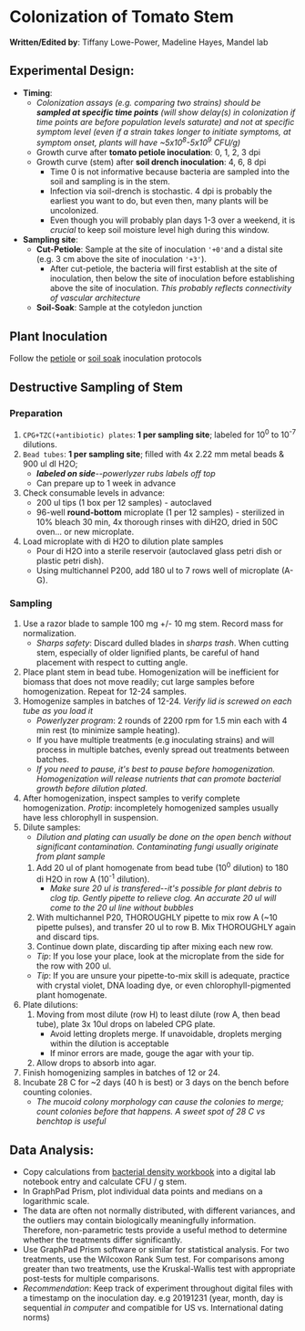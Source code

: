 # Colonization of Tomato Stem

**Written/Edited by**: Tiffany Lowe-Power, Madeline Hayes, Mandel lab

## Experimental Design:

* **Timing**:
    * *Colonization assays (e.g. comparing two strains) should be **sampled at specific time points** (will show delay(s) in colonization if time points are before population levels saturate) and not at specific symptom level (even if a strain takes longer to initiate symptoms, at symptom onset, plants will have ~5x10<sup>8</sup>-5x10<sup>9</sup> CFU/g)*
    * Growth curve after **tomato petiole inoculation**: 0, 1, 2, 3 dpi
    * Growth curve (stem) after **soil drench inoculation**: 4, 6, 8 dpi
        * Time 0 is not informative because bacteria are sampled into the soil and sampling is in the stem. 
        * Infection via soil-drench is stochastic. 4 dpi is probably the earliest you want to do, but even then, many plants will be uncolonized. 
        * Even though you will probably plan days 1-3 over a weekend, it is *crucial* to keep soil moisture level high during this window.
* **Sampling site**:
    * **Cut-Petiole**: Sample at the site of inoculation `'+0'`and a distal site (e.g. 3 cm above the site of inoculation `'+3'`).
        * After cut-petiole, the bacteria will first establish at the site of inoculation, then below the site of inoculation before establishing above the site of inoculation. 
        *This probably reflects connectivity of vascular architecture*
    * **Soil-Soak**: Sample at the cotyledon junction

## Plant Inoculation

Follow the [petiole](tomato_petiole_inoc.md) or [soil soak](tomato_ss_inoc.md) inoculation protocols

## Destructive Sampling of Stem

### Preparation

1. `CPG+TZC(+antibiotic) plates`: **1 per sampling site**; labeled for 10<sup>0</sup> to 10<sup>-7</sup> dilutions.
1. `Bead tubes`: **1 per sampling site**; filled with 4x 2.22 mm metal beads & 900 ul dI H2O;  
    * ***labeled on side**--powerlyzer rubs labels off top*
    * Can prepare up to 1 week in advance
1. Check consumable levels in advance: 
    * 200 ul tips (1 box per 12 samples) - autoclaved
    * 96-well **round-bottom** microplate (1 per 12 samples) - sterilized in 10% bleach 30 min, 4x thorough rinses with diH2O, dried in 50C oven... or new microplate.
1. Load microplate with di H2O to dilution plate samples
    * Pour di H2O into a sterile reservoir (autoclaved glass petri dish or  plastic petri dish).
    * Using multichannel P200, add 180 ul to 7 rows well of microplate (A-G). 

### Sampling

1. Use a razor blade to sample 100 mg +/- 10 mg stem. 
Record mass for normalization. 
    * *Sharps safety*: Discard dulled blades in *sharps trash*. 
    When cutting stem, especially of older lignified plants, be careful of hand placement with respect to cutting angle. 
1. Place plant stem in bead tube. 
Homogenization will be inefficient for biomass that does not move readily; cut large samples before homogenization. 
Repeat for 12-24 samples. 
1. Homogenize samples in batches of 12-24. 
*Verify lid is screwed on each tube as you load it*
    * *Powerlyzer program*: 2 rounds of 2200 rpm for 1.5 min each with 4 min rest (to minimize sample heating).
    * If you have multiple treatments (e.g inoculating strains) and will process in multiple batches, evenly spread out treatments between batches. 
    * *If you need to pause, it's best to pause before homogenization. 
    Homogenization will release nutrients that can promote bacterial growth before dilution plated.*  
1. After homogenization, inspect samples to verify complete homogenization. 
*Protip*: incompletely homogenized samples usually have less chlorophyll in suspension.
1. Dilute samples:
    * *Dilution and plating can usually be done on the open bench without significant contamination. 
    Contaminating fungi usually originate from plant sample*
    1. Add 20 ul of plant homogenate from bead tube (10<sup>0</sup> dilution) to 180 di H2O in row A (10<sup>-1</sup> dilution). 
        * *Make sure 20 ul is transfered--it's possible for plant debris to clog tip. 
        Gently pipette to relieve clog. 
        An accurate 20 ul will come to the 20 ul line without bubbles*
    1. With multichannel P20, THOROUGHLY pipette to mix row A (~10 pipette pulses), and transfer 20 ul to row B. 
    Mix THOROUGHLY again and discard tips. 
    1. Continue down plate, discarding tip after mixing each new row. 
    * *Tip*: If you lose your place, look at the microplate from the side for the row with 200 ul. 
    * *Tip*: If you are unsure your pipette-to-mix skill is adequate, practice with crystal violet, DNA loading dye, or even chlorophyll-pigmented plant homogenate. 
1. Plate dilutions:
    1. Moving from most dilute (row H) to least dilute (row A, then bead tube), plate 3x 10ul drops on labeled CPG plate. 
        * Avoid letting droplets merge. If unavoidable, droplets merging within the dilution is acceptable
        * If minor errors are made, gouge the agar with your tip. 
    1. Allow drops to absorb into agar. 
1. Finish homogenizing samples in batches of 12 or 24. 
1. Incubate 28 C for ~2 days (40 h is best) or 3 days on the bench before counting colonies.  
    * *The mucoid colony morphology can cause the colonies to merge; count colonies before that happens. 
    A sweet spot of 28 C vs benchtop is useful*

## Data Analysis: 
* Copy calculations from [bacterial density workbook](workbooks/bacterial_density_workbook.xlsx) into a digital lab notebook entry and calculate CFU / g stem. 
* In GraphPad Prism, plot individual data points and medians on a logarithmic scale.
* The data are often not normally distributed, with different variances, and the outliers may contain biologically meaningfully information. 
Therefore, non-parametric tests provide a useful method to determine whether the treatments differ significantly.
* Use GraphPad Prism software or similar for statistical analysis. 
For two treatments, use the Wilcoxon Rank Sum test. 
For comparisons among greater than two treatments, use the Kruskal-Wallis test with appropriate post-tests for multiple comparisons. 
* *Recommendation*: Keep track of experiment throughout digital files with a timestamp on the inoculation day. 
e.g 20191231 (year, month, day is sequential *in computer* and compatible for US vs. International dating norms)